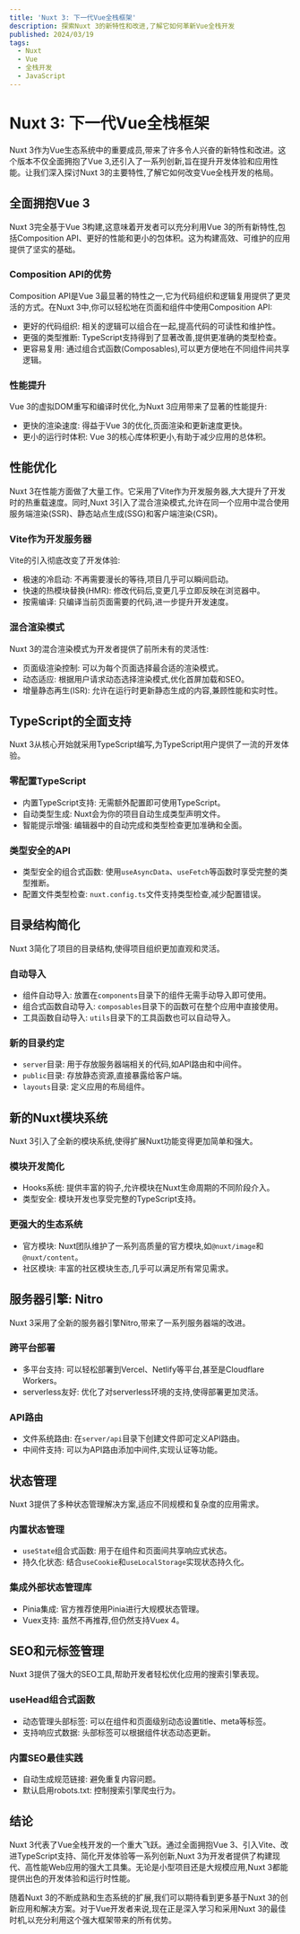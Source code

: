 ```yaml
---
title: 'Nuxt 3: 下一代Vue全栈框架'
description: 探索Nuxt 3的新特性和改进,了解它如何革新Vue全栈开发
published: 2024/03/19
tags:
  - Nuxt
  - Vue
  - 全栈开发
  - JavaScript
---
```


# Nuxt 3: 下一代Vue全栈框架

Nuxt 3作为Vue生态系统中的重要成员,带来了许多令人兴奋的新特性和改进。这个版本不仅全面拥抱了Vue 3,还引入了一系列创新,旨在提升开发体验和应用性能。让我们深入探讨Nuxt 3的主要特性,了解它如何改变Vue全栈开发的格局。

## 全面拥抱Vue 3

Nuxt 3完全基于Vue 3构建,这意味着开发者可以充分利用Vue 3的所有新特性,包括Composition API、更好的性能和更小的包体积。这为构建高效、可维护的应用提供了坚实的基础。

### Composition API的优势

Composition API是Vue 3最显著的特性之一,它为代码组织和逻辑复用提供了更灵活的方式。在Nuxt 3中,你可以轻松地在页面和组件中使用Composition API:

- 更好的代码组织: 相关的逻辑可以组合在一起,提高代码的可读性和维护性。
- 更强的类型推断: TypeScript支持得到了显著改善,提供更准确的类型检查。
- 更容易复用: 通过组合式函数(Composables),可以更方便地在不同组件间共享逻辑。

### 性能提升

Vue 3的虚拟DOM重写和编译时优化,为Nuxt 3应用带来了显著的性能提升:

- 更快的渲染速度: 得益于Vue 3的优化,页面渲染和更新速度更快。
- 更小的运行时体积: Vue 3的核心库体积更小,有助于减少应用的总体积。

## 性能优化

Nuxt 3在性能方面做了大量工作。它采用了Vite作为开发服务器,大大提升了开发时的热重载速度。同时,Nuxt 3引入了混合渲染模式,允许在同一个应用中混合使用服务端渲染(SSR)、静态站点生成(SSG)和客户端渲染(CSR)。

### Vite作为开发服务器

Vite的引入彻底改变了开发体验:

- 极速的冷启动: 不再需要漫长的等待,项目几乎可以瞬间启动。
- 快速的热模块替换(HMR): 修改代码后,变更几乎立即反映在浏览器中。
- 按需编译: 只编译当前页面需要的代码,进一步提升开发速度。

### 混合渲染模式

Nuxt 3的混合渲染模式为开发者提供了前所未有的灵活性:

- 页面级渲染控制: 可以为每个页面选择最合适的渲染模式。
- 动态适应: 根据用户请求动态选择渲染模式,优化首屏加载和SEO。
- 增量静态再生(ISR): 允许在运行时更新静态生成的内容,兼顾性能和实时性。

## TypeScript的全面支持

Nuxt 3从核心开始就采用TypeScript编写,为TypeScript用户提供了一流的开发体验。

### 零配置TypeScript

- 内置TypeScript支持: 无需额外配置即可使用TypeScript。
- 自动类型生成: Nuxt会为你的项目自动生成类型声明文件。
- 智能提示增强: 编辑器中的自动完成和类型检查更加准确和全面。

### 类型安全的API

- 类型安全的组合式函数: 使用`useAsyncData`、`useFetch`等函数时享受完整的类型推断。
- 配置文件类型检查: `nuxt.config.ts`文件支持类型检查,减少配置错误。

## 目录结构简化

Nuxt 3简化了项目的目录结构,使得项目组织更加直观和灵活。

### 自动导入

- 组件自动导入: 放置在`components`目录下的组件无需手动导入即可使用。
- 组合式函数自动导入: `composables`目录下的函数可在整个应用中直接使用。
- 工具函数自动导入: `utils`目录下的工具函数也可以自动导入。

### 新的目录约定

- `server`目录: 用于存放服务器端相关的代码,如API路由和中间件。
- `public`目录: 存放静态资源,直接暴露给客户端。
- `layouts`目录: 定义应用的布局组件。

## 新的Nuxt模块系统

Nuxt 3引入了全新的模块系统,使得扩展Nuxt功能变得更加简单和强大。

### 模块开发简化

- Hooks系统: 提供丰富的钩子,允许模块在Nuxt生命周期的不同阶段介入。
- 类型安全: 模块开发也享受完整的TypeScript支持。

### 更强大的生态系统

- 官方模块: Nuxt团队维护了一系列高质量的官方模块,如`@nuxt/image`和`@nuxt/content`。
- 社区模块: 丰富的社区模块生态,几乎可以满足所有常见需求。

## 服务器引擎: Nitro

Nuxt 3采用了全新的服务器引擎Nitro,带来了一系列服务器端的改进。

### 跨平台部署

- 多平台支持: 可以轻松部署到Vercel、Netlify等平台,甚至是Cloudflare Workers。
- serverless友好: 优化了对serverless环境的支持,使得部署更加灵活。

### API路由

- 文件系统路由: 在`server/api`目录下创建文件即可定义API路由。
- 中间件支持: 可以为API路由添加中间件,实现认证等功能。

## 状态管理

Nuxt 3提供了多种状态管理解决方案,适应不同规模和复杂度的应用需求。

### 内置状态管理

- `useState`组合式函数: 用于在组件和页面间共享响应式状态。
- 持久化状态: 结合`useCookie`和`useLocalStorage`实现状态持久化。

### 集成外部状态管理库

- Pinia集成: 官方推荐使用Pinia进行大规模状态管理。
- Vuex支持: 虽然不再推荐,但仍然支持Vuex 4。

## SEO和元标签管理

Nuxt 3提供了强大的SEO工具,帮助开发者轻松优化应用的搜索引擎表现。

### useHead组合式函数

- 动态管理头部标签: 可以在组件和页面级别动态设置title、meta等标签。
- 支持响应式数据: 头部标签可以根据组件状态动态更新。

### 内置SEO最佳实践

- 自动生成规范链接: 避免重复内容问题。
- 默认启用robots.txt: 控制搜索引擎爬虫行为。

## 结论

Nuxt 3代表了Vue全栈开发的一个重大飞跃。通过全面拥抱Vue 3、引入Vite、改进TypeScript支持、简化开发体验等一系列创新,Nuxt 3为开发者提供了构建现代、高性能Web应用的强大工具集。无论是小型项目还是大规模应用,Nuxt 3都能提供出色的开发体验和运行时性能。

随着Nuxt 3的不断成熟和生态系统的扩展,我们可以期待看到更多基于Nuxt 3的创新应用和解决方案。对于Vue开发者来说,现在正是深入学习和采用Nuxt 3的最佳时机,以充分利用这个强大框架带来的所有优势。
